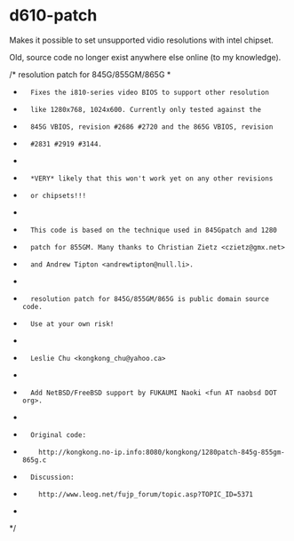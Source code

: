 # d610-patch

Makes it possible to set unsupported vidio resolutions with intel chipset.

Old, source code no longer exist anywhere else online (to my knowledge). 

/*  resolution patch for 845G/855GM/865G
*
*       Fixes the i810-series video BIOS to support other resolution
*       like 1280x768, 1024x600. Currently only tested against the
*       845G VBIOS, revision #2686 #2720 and the 865G VBIOS, revision
*       #2831 #2919 #3144.
*
*       *VERY* likely that this won't work yet on any other revisions
*       or chipsets!!!
*
*       This code is based on the technique used in 845Gpatch and 1280
*       patch for 855GM. Many thanks to Christian Zietz <czietz@gmx.net>
*       and Andrew Tipton <andrewtipton@null.li>.
*
*       resolution patch for 845G/855GM/865G is public domain source code.
*       Use at your own risk!
*
*       Leslie Chu <kongkong_chu@yahoo.ca>
*
*       Add NetBSD/FreeBSD support by FUKAUMI Naoki <fun AT naobsd DOT org>.
*
*       Original code:
*         http://kongkong.no-ip.info:8080/kongkong/1280patch-845g-855gm-865g.c
*       Discussion:
*         http://www.leog.net/fujp_forum/topic.asp?TOPIC_ID=5371
*
*/
